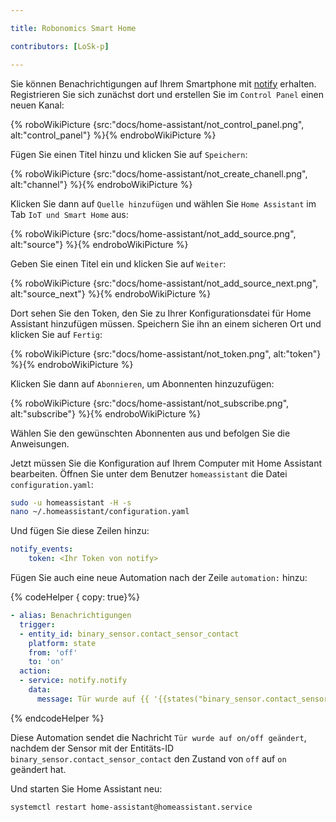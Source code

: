 ```yaml
---

title: Robonomics Smart Home

contributors: [LoSk-p]

---
```


Sie können Benachrichtigungen auf Ihrem Smartphone mit [notify](https://notify.events/) erhalten. Registrieren Sie sich zunächst dort und erstellen Sie im `Control Panel` einen neuen Kanal:

{% roboWikiPicture {src:"docs/home-assistant/not_control_panel.png", alt:"control_panel"} %}{% endroboWikiPicture %}

Fügen Sie einen Titel hinzu und klicken Sie auf `Speichern`:

{% roboWikiPicture {src:"docs/home-assistant/not_create_chanell.png", alt:"channel"} %}{% endroboWikiPicture %}

Klicken Sie dann auf `Quelle hinzufügen` und wählen Sie `Home Assistant` im Tab `IoT und Smart Home` aus:

{% roboWikiPicture {src:"docs/home-assistant/not_add_source.png", alt:"source"} %}{% endroboWikiPicture %}

Geben Sie einen Titel ein und klicken Sie auf `Weiter`:

{% roboWikiPicture {src:"docs/home-assistant/not_add_source_next.png", alt:"source_next"} %}{% endroboWikiPicture %}

Dort sehen Sie den Token, den Sie zu Ihrer Konfigurationsdatei für Home Assistant hinzufügen müssen. Speichern Sie ihn an einem sicheren Ort und klicken Sie auf `Fertig`:

{% roboWikiPicture {src:"docs/home-assistant/not_token.png", alt:"token"} %}{% endroboWikiPicture %}

Klicken Sie dann auf `Abonnieren`, um Abonnenten hinzuzufügen:

{% roboWikiPicture {src:"docs/home-assistant/not_subscribe.png", alt:"subscribe"} %}{% endroboWikiPicture %}

Wählen Sie den gewünschten Abonnenten aus und befolgen Sie die Anweisungen.

Jetzt müssen Sie die Konfiguration auf Ihrem Computer mit Home Assistant bearbeiten. Öffnen Sie unter dem Benutzer `homeassistant` die Datei `configuration.yaml`:

```bash
sudo -u homeassistant -H -s
nano ~/.homeassistant/configuration.yaml
```

Und fügen Sie diese Zeilen hinzu:


```yaml
notify_events:
    token: <Ihr Token von notify>
```
Fügen Sie auch eine neue Automation nach der Zeile `automation:` hinzu:

{% codeHelper { copy: true}%}

```yaml
- alias: Benachrichtigungen
  trigger:
  - entity_id: binary_sensor.contact_sensor_contact
    platform: state
    from: 'off'
    to: 'on'
  action:
  - service: notify.notify
    data:
      message: Tür wurde auf {{ '{{states("binary_sensor.contact_sensor_contact")}}' }} geändert
```

{% endcodeHelper %}

Diese Automation sendet die Nachricht `Tür wurde auf on/off geändert`, nachdem der Sensor mit der Entitäts-ID `binary_sensor.contact_sensor_contact` den Zustand von `off` auf `on` geändert hat.

Und starten Sie Home Assistant neu:
```bash
systemctl restart home-assistant@homeassistant.service
```